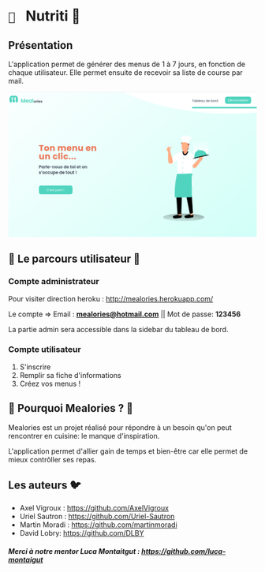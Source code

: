 # `📆 ` Nutriti :apple:

## Présentation

L'application permet de générer des menus de 1 à 7 jours, en fonction de chaque utilisateur. Elle permet ensuite de recevoir sa liste de course par mail.

![1607682988717.png](./1607682988717.png)

## 🍪 Le parcours utilisateur 🍪

### Compte administrateur

Pour visiter direction heroku : http://mealories.herokuapp.com/

Le compte => Email : **mealories@hotmail.com** || Mot de passe: **123456**

La partie admin sera accessible dans la sidebar du tableau de bord.

### Compte utilisateur

1. S'inscrire
2. Remplir sa fiche d'informations
3. Créez vos menus !

## 🍗 Pourquoi Mealories ? 🍗

Mealories est un projet réalisé pour répondre à un besoin qu'on peut rencontrer en cuisine: le manque d'inspiration.

L'application permet d'allier gain de temps et bien-être car elle permet de mieux contrôller ses repas.

## Les auteurs 🐦

* Axel Vigroux : https://github.com/AxelVigroux
* Uriel Sautron : https://github.com/Uriel-Sautron
* Martin Moradi : https://github.com/martinmoradi
* David Lobry: https://github.com/DLBY

##### Merci à notre mentor Luca Montaitgut : https://github.com/luca-montaigut
